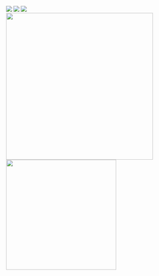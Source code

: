 
<!--<a href="https://twitter.com/" target="_blank"><img src="https://img.icons8.com/fluency/48/000000/twitter.png"/></a>-->
<!--<a href="https://www.youtube.com//" target="_blank"><img src="https://img.icons8.com/color/48/000000/youtube--v1.png"/></a>-->
<!--<a href="" target="_blank"><img src="https://img.icons8.com/fluency/48/000000/domain.png"/></a>-->
<a href="https://www.linkedin.com/in/kennethfernandes93/" target="_blank"><img src="https://img.icons8.com/color/48/000000/linkedin.png"/></a>
<a href="https://www.instagram.com/kennyferns93/" target="_blank"><img src="https://img.icons8.com/fluency/48/000000/instagram-new.png"/></a>
<a href="mailto:kenneth.peter.fernandes@gmail.com" target="_blank"><img src="https://img.icons8.com/fluency/48/000000/email.png"/></a>
<br/>
<img src="https://github-readme-stats.vercel.app/api?username=kenneth-fernandes&show_icons=true&count_private=true" width="400" height="auto"/>
<img src="https://github-readme-stats.vercel.app/api/top-langs/?username=kenneth-fernandes&layout=compact" width="300" height="auto"/>
